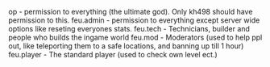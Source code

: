 op - permission to everything (the ultimate god). Only kh498 should have permission to this.
feu.admin - permission to everything except server wide options like reseting everyones stats. 
feu.tech - Technicians, builder and people who builds the ingame world
feu.mod - Moderators (used to help ppl out, like teleporting them to a safe locations, and banning up till 1 hour)
feu.player - The standard player (used to check own level ect.)